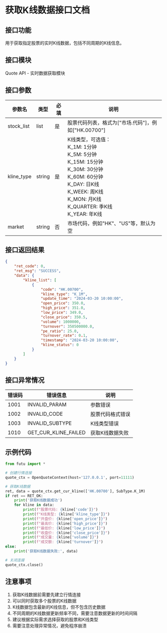 # 获取K线数据接口文档

## 接口功能
用于获取指定股票的实时K线数据，包括不同周期的K线信息。

## 接口模块
Quote API - 实时数据获取模块

## 接口参数
| 参数名 | 类型 | 必填 | 说明 |
|--------|------|------|------|
| stock_list | list | 是 | 股票代码列表，格式为["市场.代码"]，例如["HK.00700"] |
| kline_type | string | 是 | K线类型，可选值：<br>K_1M: 1分钟<br>K_5M: 5分钟<br>K_15M: 15分钟<br>K_30M: 30分钟<br>K_60M: 60分钟<br>K_DAY: 日K线<br>K_WEEK: 周K线<br>K_MON: 月K线<br>K_QUARTER: 季K线<br>K_YEAR: 年K线 |
| market | string | 否 | 市场代码，例如"HK"、"US"等，默认为空 |

## 接口返回结果
```json
{
    "ret_code": 0,
    "ret_msg": "SUCCESS",
    "data": {
        "kline_list": [
            {
                "code": "HK.00700",
                "kline_type": "K_1M",
                "update_time": "2024-03-20 10:00:00",
                "open_price": 350.0,
                "high_price": 351.0,
                "low_price": 349.0,
                "close_price": 350.5,
                "volume": 1000000,
                "turnover": 350500000.0,
                "pe_ratio": 25.0,
                "turnover_rate": 0.1,
                "timestamp": "2024-03-20 10:00:00",
                "kline_status": 0
            }
        ]
    }
}
```

## 接口异常情况
| 错误码 | 错误信息 | 说明 |
|--------|----------|------|
| 1001 | INVALID_PARAM | 参数错误 |
| 1002 | INVALID_CODE | 股票代码格式错误 |
| 1003 | INVALID_SUBTYPE | K线类型错误 |
| 1010 | GET_CUR_KLINE_FAILED | 获取K线数据失败 |

## 示例代码
```python
from futu import *

# 创建行情连接
quote_ctx = OpenQuoteContext(host='127.0.0.1', port=11111)

# 获取K线数据
ret, data = quote_ctx.get_cur_kline(['HK.00700'], SubType.K_1M)
if ret == RET_OK:
    print('获取K线数据成功')
    for kline in data:
        print(f"股票代码: {kline['code']}")
        print(f"K线类型: {kline['kline_type']}")
        print(f"开盘价: {kline['open_price']}")
        print(f"最高价: {kline['high_price']}")
        print(f"最低价: {kline['low_price']}")
        print(f"收盘价: {kline['close_price']}")
        print(f"成交量: {kline['volume']}")
        print(f"成交额: {kline['turnover']}")
else:
    print('获取K线数据失败:', data)

# 关闭连接
quote_ctx.close()
```

## 注意事项
1. 获取K线数据前需要先建立行情连接
2. 可以同时获取多个股票的K线数据
3. K线数据包含最新的K线信息，但不包含历史数据
4. 不同周期的K线数据更新频率不同，需要注意数据更新的时间间隔
5. 建议根据实际需求选择获取的股票和K线类型
6. 需要注意处理异常情况，避免程序崩溃 